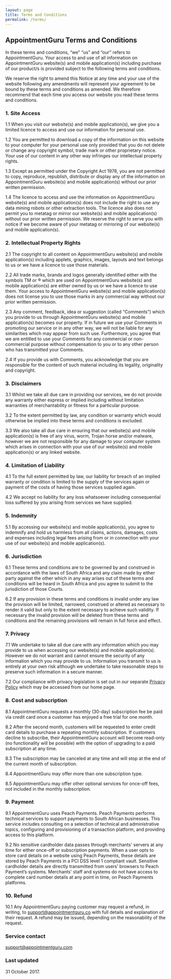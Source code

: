 ```yaml
---
layout: page
title: Terms and Conditions
permalink: /terms/
---
```


## AppointmentGuru Terms and Conditions

In these terms and conditions, “we” “us” and “our” refers to AppointmentGuru. Your access to and use of all information on AppointmentGuru website(s) and mobile application(s) including purchase of our product/s is provided subject to the following terms and conditions.

We reserve the right to amend this Notice at any time and your use of the website following any amendments will represent your agreement to be bound by these terms and conditions as amended. We therefore recommend that each time you access our website you read these terms and conditions.

### 1. Site Access

1.1 When you visit our website(s) and mobile application(s), we give you a limited licence to access and use our information for personal use.

1.2 You are permitted to download a copy of the information on this website to your computer for your personal use only provided that you do not delete or change any copyright symbol, trade mark or other proprietary notice. Your use of our content in any other way infringes our intellectual property rights.

1.3 Except as permitted under the Copyright Act 1978, you are not permitted to copy, reproduce, republish, distribute or display any of the information on AppointmentGuru website(s) and mobile application(s) without our prior written permission.

1.4 The licence to access and use the information on AppointmentGuru website(s) and mobile application(s) does not include the right to use any data mining robots or other extraction tools. The licence also does not permit you to metatag or mirror our website(s) and mobile application(s) without our prior written permission. We reserve the right to serve you with notice if we become aware of your metatag or mirroring of our website(s) and mobile application(s).

### 2. Intellectual Property Rights

2.1 The copyright to all content on AppointmentGuru website(s) and mobile application(s) including applets, graphics, images, layouts and text belongs to us or we have a licence to use those materials.

2.2 All trade marks, brands and logos generally identified either with the symbols TM or ® which are used on AppointmentGuru website(s) and mobile application(s) are either owned by us or we have a licence to use them. Your access to AppointmentGuru website(s) and mobile application(s) does not license you to use those marks in any commercial way without our prior written permission.

2.3 Any comment, feedback, idea or suggestion (called “Comments”) which you provide to us through AppointmentGuru website(s) and mobile application(s) becomes our property. If in future we use your Comments in promoting our service or in any other way, we will not be liable for any similarities which may appear from such use. Furthermore, you agree that we are entitled to use your Comments for any commercial or non-commercial purpose without compensation to you or to any other person who has transmitted your Comments.

2.4 If you provide us with Comments, you acknowledge that you are responsible for the content of such material including its legality, originality and copyright.

### 3. Disclaimers

3.1 Whilst we take all due care in providing our services, we do not provide any warranty either express or implied including without limitation warranties of merchantability or fitness for a particular purpose.

3.2 To the extent permitted by law, any condition or warranty which would otherwise be implied into these terms and conditions is excluded.

3.3 We also take all due care in ensuring that our website(s) and mobile application(s) is free of any virus, worm, Trojan horse and/or malware, however we are not responsible for any damage to your computer system which arises in connection with your use of our website(s) and mobile application(s) or any linked website.

### 4. Limitation of Liability

4.1 To the full extent permitted by law, our liability for breach of an implied warranty or condition is limited to the supply of the services again or payment of the costs of having those services supplied again.

4.2 We accept no liability for any loss whatsoever including consequential loss suffered by you arising from services we have supplied.

### 5. Indemnity

5.1 By accessing our website(s) and mobile application(s), you agree to indemnify and hold us harmless from all claims, actions, damages, costs and expenses including legal fees arising from or in connection with your use of our website(s) and mobile application(s).

### 6. Jurisdiction

6.1  These terms and conditions are to be governed by and construed in accordance with the laws of South Africa and any claim made by either party against the other which in any way arises out of these terms and conditions will be heard in South Africa and you agree to submit to the jurisdiction of those Courts.

6.2 If any provision in these terms and conditions is invalid under any law the provision will be limited, narrowed, construed or altered as necessary to render it valid but only to the extent necessary to achieve such validity. If necessary the invalid provision will be deleted from these terms and conditions and the remaining provisions will remain in full force and effect.

### 7. Privacy

7.1 We undertake to take all due care with any information which you may provide to us when accessing our website(s) and mobile application(s). However we do not warrant and cannot ensure the security of any information which you may provide to us. Information you transmit to us is entirely at your own risk although we undertake to take reasonable steps to preserve such information in a secure manner.

7.2 Our compliance with privacy legislation is set out in our separate [Privacy Policy](/privacy) which may be accessed from our home page.

### 8. Cost and subscription

8.1 AppointmentGuru requests a monthly (30-day) subscription fee be paid via credit card once a customer has enjoyed a free trial for one month.

8.2 After the second month, customers will be requested to enter credit card details to purchase a repeating monthly subscription. If customers decline to subscribe, their AppointmentGuru account will become read-only (no functionality will be possible) with the option of upgrading to a paid subscription at any time.

8.3 The subscription may be canceled at any time and will stop at the end of the current month of subscription.

8.4 AppointmentGuru may offer more than one subscription type.

8.5 AppointmentGuru may offer other optional services for once-off fees, not included in the monthly subscription.

### 9. Payment

9.1 AppointmentGuru uses Peach Payments. Peach Payments performs technical services to support payments to South African businesses. This service includes consulting on a selection of technical and administrative topics, configuring and provisioning of a transaction platform, and providing access to this platform.

9.2 No sensitive cardholder data passes through merchants' servers at any time for either once-off or subscription payments. When a user opts to store card details on a website using Peach Payments, these details are stored by Peach Payments in a PCI DSS level 1 compliant vault. Sensitive cardholder details are directly transmitted from users’ browsers to Peach Payment’s systems. Merchants' staff and systems do not have access to complete card number details at any point in time, on Peach Payments platforms.

### 10. Refund

10.1 Any AppointmentGuru paying customer may request a refund, in writing, to [support@appointmentguru.co](mailto:support@appointmentguru.co) with full details and explanation of their request. A refund may be issued, depending on the reasonability of the request.

### Service contact

support@appointmentguru.com

### Last updated

31 October 2017.
